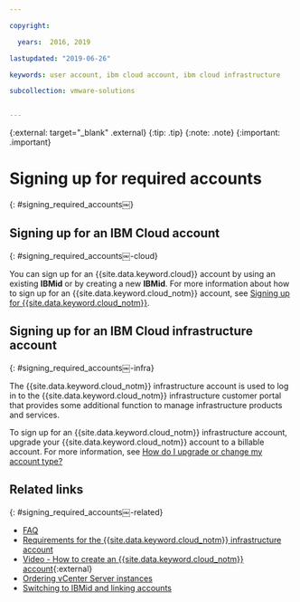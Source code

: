 ```yaml
---

copyright:

  years:  2016, 2019

lastupdated: "2019-06-26"

keywords: user account, ibm cloud account, ibm cloud infrastructure

subcollection: vmware-solutions


---
```


{:external: target="_blank" .external}
{:tip: .tip}
{:note: .note}
{:important: .important}

# Signing up for required accounts
{: #signing_required_accounts￼}

## Signing up for an IBM Cloud account
{: #signing_required_accounts￼-cloud}

You can sign up for an {{site.data.keyword.cloud}} account by using an existing **IBMid** or by creating a new **IBMid**. For more information about how to sign up for an {{site.data.keyword.cloud_notm}} account, see [Signing up for {{site.data.keyword.cloud_notm}}](/docs/account?topic=account-signup).

## Signing up for an IBM Cloud infrastructure account
{: #signing_required_accounts￼-infra}

The {{site.data.keyword.cloud_notm}} infrastructure account is used to log in to the {{site.data.keyword.cloud_notm}} infrastructure customer portal that provides some additional function to manage infrastructure products and services.

To sign up for an {{site.data.keyword.cloud_notm}} infrastructure account, upgrade your {{site.data.keyword.cloud_notm}} account to a billable account. For more information, see [How do I upgrade or change my account type?](/docs/account?topic=account-accountfaqs#changeacct)

## Related links
{: #signing_required_accounts￼-related}

* [FAQ](/docs/services/vmwaresolutions/vmonic?topic=vmware-solutions-faq)
* [Requirements for the {{site.data.keyword.cloud_notm}} infrastructure account](/docs/services/vmwaresolutions/vmonic?topic=vmware-solutions-cloud-infra-acct-req)
* [Video - How to create an {{site.data.keyword.cloud_notm}} account](https://www.youtube.com/watch?v=HBkY-Fs1d6E){:external}
* [Ordering vCenter Server instances](/docs/services/vmwaresolutions/vcenter?topic=vmware-solutions-vc_orderinginstance)
* [Switching to IBMid and linking accounts](/docs/account?topic=account-unifyingaccounts#unifyingaccounts)
